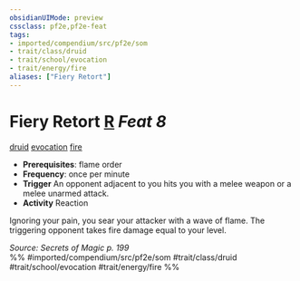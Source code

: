 ```yaml
---
obsidianUIMode: preview
cssclass: pf2e,pf2e-feat
tags:
- imported/compendium/src/pf2e/som
- trait/class/druid
- trait/school/evocation
- trait/energy/fire
aliases: ["Fiery Retort"]
---
```

# Fiery Retort  [R](chapter-9-playing-the-game.md#Actions "Reaction") *Feat 8*  
[druid](rules/traits/druid.md)  [evocation](evocation.md)  [fire](fire.md)  

- **Prerequisites**: flame order
- **Frequency**: once per minute
- **Trigger** An opponent adjacent to you hits you with a melee weapon or a melee unarmed attack.
- **Activity** Reaction

Ignoring your pain, you sear your attacker with a wave of flame. The triggering opponent takes fire damage equal to your level.

*Source: Secrets of Magic p. 199*  
%% #imported/compendium/src/pf2e/som #trait/class/druid #trait/school/evocation #trait/energy/fire %%
